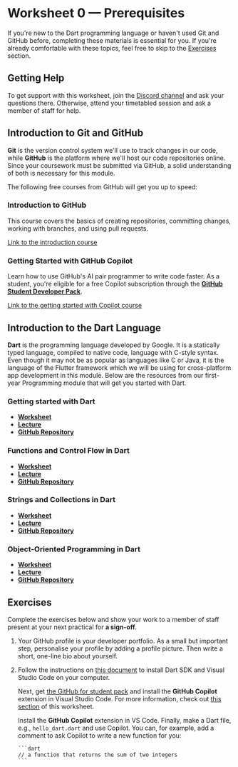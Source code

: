 # Worksheet 0 — Prerequisites

If you're new to the Dart programming language or haven't used Git and GitHub before, completing these materials is essential for you. If you're already comfortable with these topics, feel free to skip to the [Exercises](#exercises) section.

## Getting Help

To get support with this worksheet, join the [Discord channel](https://portdotacdotuk-my.sharepoint.com/:b:/g/personal/mani_ghahremani_port_ac_uk/EbX583gvURRAhqsnhYqmbSEBwIFw6tXRyz_Br1GxIyE8dg) and ask your questions there. Otherwise, attend your timetabled session and ask a member of staff for help.

## Introduction to Git and GitHub

**Git** is the version control system we'll use to track changes in our code, while **GitHub** is the platform where we'll host our code repositories online. Since your coursework must be submitted via GitHub, a solid understanding of both is necessary for this module.

The following free courses from GitHub will get you up to speed:

### Introduction to GitHub

This course covers the basics of creating repositories, committing changes, working with branches, and using pull requests.

[Link to the introduction course](https://github.com/skills/introduction-to-github)

### Getting Started with GitHub Copilot

Learn how to use GitHub's AI pair programmer to write code faster. As a student, you're eligible for a free Copilot subscription through the [**GitHub Student Developer Pack**](https://education.github.com/pack).

[Link to the getting started with Copilot course](https://github.com/skills/getting-started-with-github-copilot)

## Introduction to the Dart Language

**Dart** is the programming language developed by Google. It is a statically typed language, compiled to native code, language with C-style syntax. Even though it may not be as popular as languages like C or Java, it is the language of the Flutter framework which we will be using for cross-platform app development in this module. Below are the resources from our first-year Programming module that will get you started with Dart.

### Getting started with Dart

  * [**Worksheet**](https://portdotacdotuk-my.sharepoint.com/:w:/g/personal/mani_ghahremani_port_ac_uk/ESkq3xBzVgpPh8U0zkb3WXQB49yLKZjjC9QxM-f3V-PTiQ?e=p5ckav)
  * [**Lecture**](https://portdotacdotuk-my.sharepoint.com/:p:/g/personal/mani_ghahremani_port_ac_uk/EQZicReK_3ZLkNAOj--M3psBntl0cZRT7piu6W3j4OFPcg)
  * [**GitHub Repository**](https://github.com/Programming-M30299/week-15-dart-code)

### Functions and Control Flow in Dart

  * [**Worksheet**](https://portdotacdotuk-my.sharepoint.com/:w:/g/personal/mani_ghahremani_port_ac_uk/EVXFsog_gS9LlAFbUTUMXj4BXbKfWxQj0WjyN0dk9mblLw)
  * [**Lecture**](https://portdotacdotuk-my.sharepoint.com/:p:/g/personal/mani_ghahremani_port_ac_uk/EbUO-PZOSWNPoA9TL1AqiSkBgURErCT0WE7I81dSu2OEQA?e=ZvHyB0)
  * [**GitHub Repository**](https://github.com/Programming-M30299/week-16-dart-code)

### Strings and Collections in Dart

  * [**Worksheet**](https://portdotacdotuk-my.sharepoint.com/:w:/g/personal/mani_ghahremani_port_ac_uk/EV6lZOGcgydPuoR65cCrVfcBXW1SaRNSRgjqv3hzjd-EOA?e=o6d2EM)
  * [**Lecture**](https://portdotacdotuk-my.sharepoint.com/:p:/g/personal/mani_ghahremani_port_ac_uk/EbUO-PZOSWNPoA9TL1AqiSkBgURErCT0WE7I81dSu2OEQA?e=N2Xhcy)
  * [**GitHub Repository**](https://github.com/Programming-M30299/week-17-dart-code)

### Object-Oriented Programming in Dart

  * [**Worksheet**](https://portdotacdotuk-my.sharepoint.com/:w:/g/personal/mani_ghahremani_port_ac_uk/ERG7VQKzCdVEsX0mc-s-nT4BLFUNsoR3lSpS3tLjSXYaLA)
  * [**Lecture**](https://portdotacdotuk-my.sharepoint.com/:p:/g/personal/mani_ghahremani_port_ac_uk/EcpaP0-SOaJBqpDuSlcl4xwBTSzN9HgPhCOMnL74Zw54Zw)
  * [**GitHub Repository**](https://github.com/Programming-M30299/week-18-dart-code)

## Exercises

Complete the exercises below and show your work to a member of staff present at your next practical for **a sign-off**.

1.  Your GitHub profile is your developer portfolio. As a small but important step, personalise your profile by adding a profile picture. Then write a short, one-line bio about yourself.

2.  Follow the instructions on [this document](https://portdotacdotuk-my.sharepoint.com/:w:/g/personal/mani_ghahremani_port_ac_uk/ERXv27njJSZBsmQd5zCrGAMBvuuicqakKSQAk47e0IKf5g) to install Dart SDK and Visual Studio Code on your computer.

    Next, get [the GitHub for student pack](https://education.github.com/pack) and install the **GitHub Copilot** extension in Visual Studio Code. For more information, check out [this section](#introduction-to-git-and-github) of this worksheet.

    Install the **GitHub Copilot** extension in VS Code. Finally, make a Dart file, e.g., `hello_dart.dart` and use Copilot. You can, for example, add a comment to ask Copilot to write a new function for you:

    ````text
    ```dart
    // a function that returns the sum of two integers
    ```
    ````